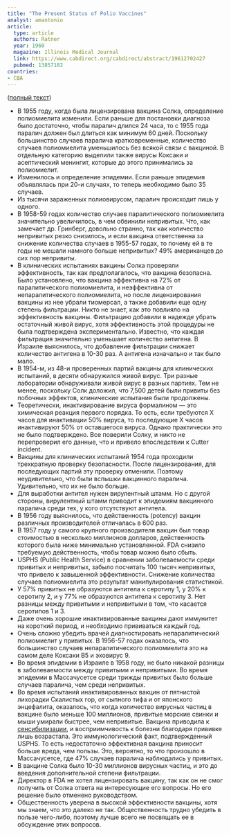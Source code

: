 ```yaml
---
title: "The Present Status of Polio Vaccines"
analyst: amantonio
article:
  type: article
  authors: Ratner
  year: 1960
  magazine: Illinois Medical Journal
  link: https://www.cabdirect.org/cabdirect/abstract/19612702427 
  pubmed: 13857182
countries:
- США
---
```


 ([полный текст](https://vaccination-information-portal.com/wp-content/uploads/2017/06/ratner_1960.pdf))
- В 1955 году, когда была лицензирована вакцина Солка, определение полиомиелита изменили. Если раньше для постановки диагноза было достаточно, чтобы паралич длился 24 часа, то с 1955 года паралич должен был длиться как минимум 60 дней. Поскольку большинство случаев паралича кратковременные, количество случаев полиомиелита уменьшилось без всякой связи с вакциной. В отдельную категорию выделили также вирусы Коксаки и асептический менингит, которые до этого принимались за полиомиелит.
- Изменилось и определение эпидемии. Если раньше эпидемия объявлялась при 20-и случаях, то теперь необходимо было 35 случаев.
- Из тысячи зараженных полиовирусом, паралич происходит лишь у одного.
- В 1958-59 годах количество случаев паралитического полиомиелита значительно увеличилось, в чем обвинили непривитых. Что, как замечает др. Гринберг, довольно странно, так как количество непривитых резко снизилось, и если вакцина ответственна за снижение количества случаев в 1955-57 годах, то почему ей в те годы не мешали намного больше непривитых? 49% американцев до сих пор непривиты.
- В клинических испытаниях вакцины Солка проверяли эффективность, так как предполагалось, что вакцина безопасна. Было установлено, что вакцина эффективна на 72% от паралитического полиомиелита, и неэффективна от непаралитического полиомиелита, но после лицензирования вакцины из нее убрали тиомерсал, а также добавили еще одну степень фильтрации. Никто не знает, как это повлияло на эффективность вакцины. Фильтрацию добавили в надежде убрать остаточный живой вирус, хотя эффективность этой процедуры не была подтверждена экспериментально. Известно, что каждая фильтрация значительно уменьшает количество антигена. В Израиле выяснилось, что добавление фильтрации снижает количество антигена в 10-30 раз. А антигена изначально и так было мало.
- В 1954-м, из 48-и проверенных партий вакцины для клинических испытаний, в десяти обнаружился живой вирус. Три разные лаборатории обнаруживали живой вирус в разных партиях. Тем не менее, поскольку Солк доложил, что 7,500 детей были привиты без побочных эффектов, клинические испытания были продолжены.
- Теоретически, инактивирование вируса формалином — это химическая реакция первого порядка. То есть, если требуются Х часов для инактивации 50% вируса, то последующие Х часов инактивируют 50% от оставшегося вируса. Однако практически это не было подтверждено. Все поверили Солку, и никто не перепроверил его данные, что и привело впоследствии к Cutter incident.
- Вакцины для клинических испытаний 1954 года проходили трехкратную проверку безопасности. После лицензирования, для последующих партий эту проверку отменили. Поэтому неудивительно, что были вспышки вакцинного паралича. Удивительно, что их не было больше.
- Для выработки антител нужен вирулентный штамм. Но с другой стороны, вирулентный штамм приводит к эпидемиям вакцинного паралича среди тех, у кого отсутствуют антитела.
- В 1956 году выяснилось, что действенность (potency) вакцин различных производителей отличалась в 600 раз.
- В 1957 году у самого крупного производителя вакцин был товар стоимостью в несколько миллионов долларов, действенность которого была ниже минимально установленной. FDA снизило требуемую действенность, чтобы товар можно было сбыть.
- USPHS (Public Health Service) в сравнении заболеваемости среди привитых и непривитых, забыло посчитать 100 тысяч непривитых, что привело к завышенной эффективности. Снижение количества случаев полиомиелита это результат манипулирования статистикой.
- У 57% привитых не образуются антитела к серотипу 1, у 20% к серотипу 2, и у 77% не образуются антитела к серотипу 3. Нет разницы между привитыми и непривитыми в том, что касается серотипов 1 и 3.
- Даже очень хорошие инактивированные вакцины дают иммунитет на короткий период, и необходимо прививаться каждый год.
- Очень сложно убедить врачей диагностировать непаралитический полиомиелит у привитых. В 1956-57 годах оказалось, что большинство случаев непаралитического полиомиелита это на самом деле Коксаки B5 и эховирус 9.
- Во время эпидемии в Израиле в 1958 году, не было никакой разницы в заболеваемости между привитыми и непривитыми. Во время эпидемии в Массачусетсе среди трижды привитых было больше случаев паралича, чем среди непривитых.
- Во время испытаний инактивированных вакцин от пятнистой лихорадки Скалистых гор, от сыпного тифа и от японского энцефалита, оказалось, что когда количество вирусных частиц в вакцине было меньше 100 миллионов, привитые морские свинки и мыши умирали быстрее, чем непривитые. Вакцина приводила к [сенсибилизации](https://ru.wikipedia.org/wiki/Сенсибилизация_(иммунология)), и восприимчивость к болезни благодаря прививке лишь возрастала. Это иммунологический факт, подтвержденный USPHS. То есть недостаточно эффективная вакцина приносит больше вреда, чем пользы. Это, вероятно, то что произошло в Массачусетсе, где 47% случаев паралича наблюдались у привитых.
- В вакцине Солка было 10-30 миллионов вирусных частиц, и это до введения дополнительной степени фильтрации.
- Директор в FDA не хотел лицензировать вакцину, так как он не смог получить от Солка ответа на интересующие его вопросы. Но его решение было отменено руководством.
- Общественность уверена в высокой эффективности вакцины, хотя мы знаем, что это далеко не так. Общественность трудно убедить в пользе чего-либо, поэтому лучше всего не посвящать ее в обсуждение этих вопросов.
